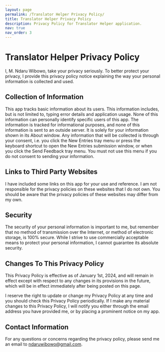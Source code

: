 ```yaml
---
layout: page
permalink: /Translator Helper Privacy Policy/
title: Translator Helper Privacy Policy
description: Privacy Policy for Translator Helper application.
nav: true
nav_order: 3
---
```


# Translator Helper Privacy Policy

I, M. Ndaru Wibowo, take your privacy seriously. To better protect your privacy, I provide this privacy policy notice explaining the way your personal information is collected and used.


## Collection of Information

This app tracks basic information about its users. This information includes, but is not limited to, typing error details and application usage. None of this information can personally identify specific users of this app. The information is tracked for informational purposes, and none of this information is sent to an outside server. It is solely for your information shown in its About window.
Any information that will be collected is through your consent, i.e. you click the New Entries tray menu or press the keyboard shortcut to open the New Entries submission window, or when you click the Send Feedback tray menu. You must not use this menu if you do not consent to sending your information.

## Links to Third Party Websites

I have included some links on this app for your use and reference. I am not responsible for the privacy policies on these websites that I do not own. You should be aware that the privacy policies of these websites may differ from my own.


## Security

The security of your personal information is important to me, but remember that no method of transmission over the Internet, or method of electronic storage, is 100% secure. While I strive to use commercially acceptable means to protect your personal information, I cannot guarantee its absolute security.


## Changes To This Privacy Policy

This Privacy Policy is effective as of January 1st, 2024, and will remain in effect except with respect to any changes in its provisions in the future, which will be in effect immediately after being posted on this page.

I reserve the right to update or change my Privacy Policy at any time and you should check this Privacy Policy periodically. If I make any material changes to this Privacy Policy, I will notify you either through the email address you have provided me, or by placing a prominent notice on my app.


## Contact Information

For any questions or concerns regarding the privacy policy, please send me an email to ndaruwibowo@gmail.com.
